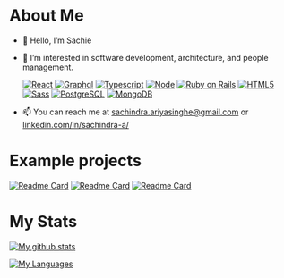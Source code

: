 # About Me

- 👋 Hello, I’m Sachie
- 👀 I’m interested in software development, architecture, and people management.

  [![React](https://img.shields.io/badge/React-20232A?logo=react&color=blue&logoColor=white)]()
  [![Graphql](https://img.shields.io/badge/Graphql-20232A?logo=graphql&color=E10098&logoColor=white)]()
  [![Typescript](https://img.shields.io/badge/TypeScript-007ACC?logo=typescript&logoColor=white)]()
  [![Node](https://img.shields.io/badge/Node.js-43853D?logo=nodedotjs&logoColor=white)]()
  [![Ruby on Rails](https://img.shields.io/badge/Ruby_on_Rails-CC0000?logo=ruby-on-rails&logoColor=white)]()
  [![HTML5](https://img.shields.io/badge/HTML5-E34F26?logo=html5&logoColor=white)]()
  [![Sass](https://img.shields.io/badge/Sass-CC6699?logo=sass&logoColor=white)]()
  [![PostgreSQL](https://img.shields.io/badge/PostgreSQL-316192?logo=postgresql&logoColor=white)]()
  [![MongoDB](https://img.shields.io/badge/MongoDB-4EA94B?logo=mongodb&logoColor=white)]()
- 📫 You can reach me at sachindra.ariyasinghe@gmail.com or [linkedin.com/in/sachindra-a/](https://www.linkedin.com/in/sachindra-a/)

# Example projects

[![Readme Card](https://github-readme-stats.vercel.app/api/pin/?username=sachie&repo=react-quickstart)](https://github.com/sachie/react-quickstart)
[![Readme Card](https://github-readme-stats.vercel.app/api/pin/?username=sachie&repo=react-checkbox-tree-example)](https://github.com/sachie/react-checkbox-tree-example)
[![Readme Card](https://github-readme-stats.vercel.app/api/pin/?username=sachie&repo=vanilla-framework-example)](https://github.com/sachie/vanilla-framework-example)

# My Stats

[![My github stats](https://github-readme-stats.vercel.app/api?username=sachie&hide=issues,contribs&count_private=true)](https://github.com/sachie?tab=repositories)


[![My Languages](https://github-readme-stats.vercel.app/api/top-langs/?username=sachie&layout=compact&hide=java)](https://github.com/sachie#js-contribution-activity)

<!---
sachie/sachie is a ✨ special ✨ repository because its `README.md` (this file) appears on your GitHub profile.
You can click the Preview link to take a look at your changes.
--->
